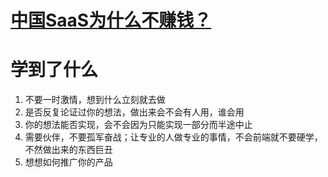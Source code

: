 





# [中国SaaS为什么不赚钱？](https://kb.cnblogs.com/page/662133/)







# 学到了什么

1. 不要一时激情，想到什么立刻就去做
2. 是否反复论证过你的想法，做出来会不会有人用，谁会用
3. 你的想法能否实现，会不会因为只能实现一部分而半途中止
4. 需要伙伴，不要孤军奋战；让专业的人做专业的事情，不会前端就不要硬学，不然做出来的东西巨丑
5. 想想如何推广你的产品
